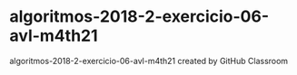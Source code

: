 # algoritmos-2018-2-exercicio-06-avl-m4th21
algoritmos-2018-2-exercicio-06-avl-m4th21 created by GitHub Classroom
